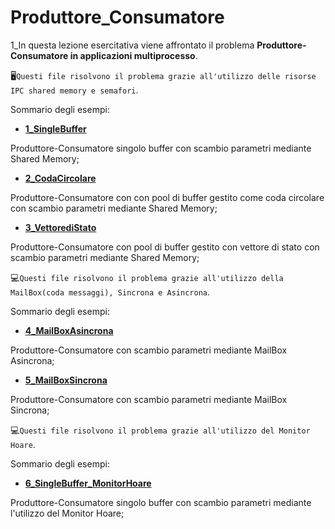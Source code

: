 # Produttore_Consumatore

1_In questa lezione esercitativa viene affrontato il problema **Produttore-Consumatore in applicazioni multiprocesso**. 

🖥`Questi file risolvono il problema grazie all'utilizzo delle risorse IPC shared memory e semafori`.

Sommario degli esempi:


- [**1_SingleBuffer**](https://github.com/JeckCowine/Esercizi/tree/main/2_Produttore_Consumatore/1_SingleBuffer)

Produttore-Consumatore singolo buffer con scambio parametri mediante Shared Memory;

- [**2_CodaCircolare**](https://github.com/JeckCowine/Esercizi/tree/main/2_Produttore_Consumatore/2_CodaCircolare)

Produttore-Consumatore con con pool di buffer gestito come coda circolare con scambio parametri mediante Shared Memory;

- [**3_VettorediStato**](https://github.com/JeckCowine/Esercizi/tree/main/2_Produttore_Consumatore/3_VettorediStato)

Produttore-Consumatore con pool di buffer gestito con vettore di stato con scambio parametri mediante Shared Memory;

💻`Questi file risolvono il problema grazie all'utilizzo della MailBox(coda messaggi), Sincrona e Asincrona`.

Sommario degli esempi:

- [**4_MailBoxAsincrona**](https://github.com/JeckCowine/Esercizi/tree/main/2_Produttore_Consumatore/4_MailBoxAsincrona)

Produttore-Consumatore con scambio parametri mediante MailBox Asincrona;

- [**5_MailBoxSincrona**](https://github.com/JeckCowine/Esercizi/tree/main/2_Produttore_Consumatore/5_MailBoxSincrona)

Produttore-Consumatore con scambio parametri mediante MailBox Sincrona;

💻`Questi file risolvono il problema grazie all'utilizzo del Monitor Hoare`.

Sommario degli esempi:

- [**6_SingleBuffer_MonitorHoare**](https://github.com/JeckCowine/Esercizi/tree/main/2_Produttore_Consumatore/6_SingleBuffer_MonitorHoare)

Produttore-Consumatore singolo buffer con scambio parametri mediante l'utilizzo del Monitor Hoare;
